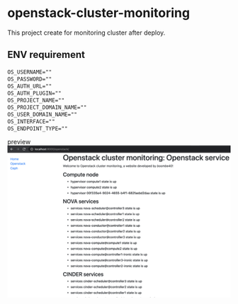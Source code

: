 # openstack-cluster-monitoring
This project create for monitoring cluster after deploy.

## ENV requirement
```
OS_USERNAME=""
OS_PASSWORD=""
OS_AUTH_URL=""
OS_AUTH_PLUGIN=""
OS_PROJECT_NAME=""
OS_PROJECT_DOMAIN_NAME=""
OS_USER_DOMAIN_NAME=""
OS_INTERFACE=""
OS_ENDPOINT_TYPE=""

```

preview
![page](./DOCS/asset/images/openstack-page.png)